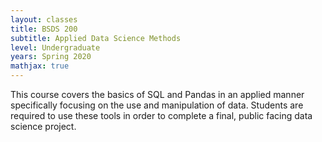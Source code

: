 ```yaml
---
layout: classes 
title: BSDS 200
subtitle: Applied Data Science Methods
level: Undergraduate
years: Spring 2020 
mathjax: true
---
```


This course covers the basics of SQL and Pandas in an applied manner specifically focusing on the use and manipulation of data. Students are required to use these tools in order to complete a final, public facing data science project.

